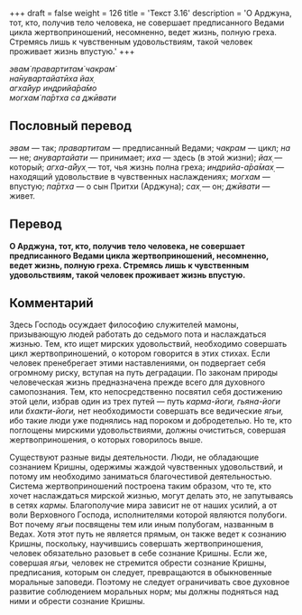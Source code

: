 +++
draft = false
weight = 126
title = 'Текст 3.16'
description = 'О Арджуна, тот, кто, получив тело человека, не совершает предписанного Ведами цикла жертвоприношений, несомненно, ведет жизнь, полную греха. Стремясь лишь к чувственным удовольствиям, такой человек проживает жизнь впустую.'
+++

_эвам̇ правартитам̇ чакрам̇  
на̄нувартайатӣха йах̣  
агха̄йур индрийа̄ра̄мо  
могхам̇ па̄ртха са джӣвати_

## Пословный перевод

_эвам_ — так; _правартитам_ — предписанный Ведами; _чакрам_ — цикл; _на_ — не; _анувартайати_ — принимает; _иха_ — здесь (в этой жизни); _йах̣_ — который; _агха_\-_а̄йух̣_ — тот, чья жизнь полна греха; _индрийа_\-_а̄ра̄мах̣_ — находящий удовольствие в чувственных наслаждениях; _могхам_ — впустую; _па̄ртха_ — о сын Притхи (Арджуна); _сах̣_ — он; _джӣвати_ — живет.

## Перевод

**О Арджуна, тот, кто, получив тело человека, не совершает предписанного Ведами цикла жертвоприношений, несомненно, ведет жизнь, полную греха. Стремясь лишь к чувственным удовольствиям, такой человек проживает жизнь впустую.**

## Комментарий

Здесь Господь осуждает философию служителей мамоны, призывающую людей работать до седьмого пота и наслаждаться жизнью. Тем, кто ищет мирских удовольствий, необходимо совершать цикл жертвоприношений, о котором говорится в этих стихах. Если человек пренебрегает этими наставлениями, он подвергает себя огромному риску, вступая на путь деградации. По законам природы человеческая жизнь предназначена прежде всего для духовного самопознания. Тем, кто непосредственно посвятил себя достижению этой цели, избрав один из трех путей — путь _карма-йоги, гьяна-йоги_ или _бхакти-йоги,_ нет необходимости совершать все ведические _ягьи,_ ибо такие люди уже поднялись над пороком и добродетелью. Но те, кто поглощены мирскими удовольствиями, должны очиститься, совершая жертвоприношения, о которых говорилось выше.  
  
Существуют разные виды деятельности. Люди, не обладающие сознанием Кришны, одержимы жаждой чувственных удовольствий, и потому им необходимо заниматься благочестивой деятельностью. Система жертвоприношений построена таким образом, что те, кто хочет наслаждаться мирской жизнью, могут делать это, не запутываясь в сетях _кармы._ Благополучие мира зависит не от наших усилий, а от воли Верховного Господа, исполнителями которой являются полубоги. Вот почему _ягьи_ посвящены тем или иным полубогам, названным в Ведах. Хотя этот путь не является прямым, он также ведет к сознанию Кришны, поскольку, научившись совершать жертвоприношения, человек обязательно разовьет в себе сознание Кришны. Если же, совершая _ягьи,_ человек не стремится обрести сознание Кришны, предписания, которым он следует, превращаются в обыкновенные моральные заповеди. Поэтому не следует ограничивать свое духовное развитие соблюдением моральных норм; мы должны подняться над ними и обрести сознание Кришны.
